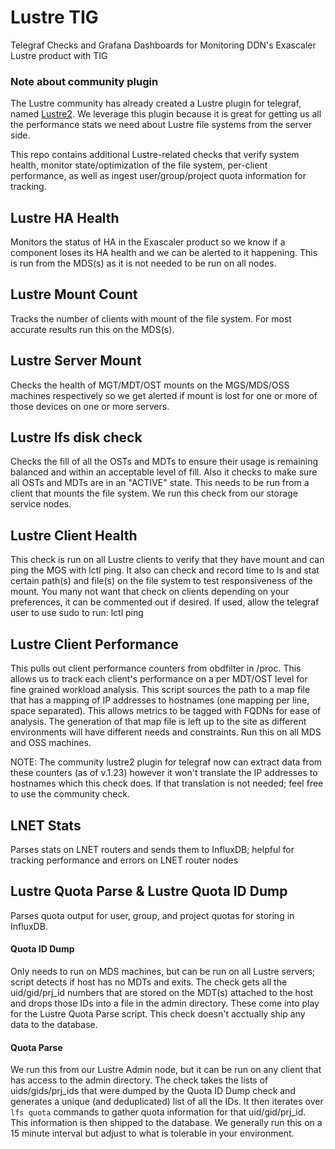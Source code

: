 # Lustre TIG
Telegraf Checks and Grafana Dashboards for Monitoring DDN's Exascaler Lustre product with TIG

### Note about community plugin
The Lustre community has already created a Lustre plugin for telegraf, named [Lustre2](https://github.com/influxdata/telegraf/tree/master/plugins/inputs/lustre2).   We leverage this plugin because it is great for getting us all the performance stats we need about Lustre file systems from the server side.  

This repo contains additional Lustre-related checks that verify system health, monitor state/optimization of the file system, per-client performance, as well as ingest user/group/project quota information for tracking. 

## Lustre HA Health
Monitors the status of HA in the Exascaler product so we know if a component loses its HA health and we can be alerted to it happening. This is run from the MDS(s) as it is not needed to be run on all nodes.   

## Lustre Mount Count
Tracks the number of clients with mount of the file system.  For most accurate results run this on the MDS(s).   

## Lustre Server Mount
Checks the health of MGT/MDT/OST mounts on the MGS/MDS/OSS machines respectively so we get alerted if mount is lost for one or more of those devices on one or more servers.

## Lustre lfs disk check
Checks the fill of all the OSTs and MDTs to ensure their usage is remaining balanced and within an acceptable level of fill.  Also it checks to make sure all OSTs and MDTs are in an "ACTIVE" state.  This needs to be run from a client that mounts the file system.  We run this check from our storage service nodes. 

## Lustre Client Health
This check is run on all Lustre clients to verify that they have mount and can ping the MGS with lctl ping. It also can check and record time to ls and stat certain path(s) and file(s) on the file system to test responsiveness of the mount.  You many not want that check on clients depending on your preferences, it can be commented out if desired.  If used, allow the telegraf user to use sudo to run: lctl ping 

## Lustre Client Performance
This pulls out client performance counters from obdfilter in /proc.  This allows us to track each client's performance on a per MDT/OST level for fine grained workload analysis. This script sources the path to a map file that has a mapping of IP addresses to hostnames (one mapping per line, space separated).  This allows metrics to be tagged with FQDNs for ease of analysis.  The generation of that map file is left up to the site as different environments will have different needs and constraints.  Run this on all MDS and OSS machines.  

NOTE: The community lustre2 plugin for telegraf now can extract data from these counters (as of v.1.23) however it won't translate the IP addresses to hostnames which this check does.  If that translation is not needed; feel free to use the community check.

## LNET Stats
Parses stats on LNET routers and sends them to InfluxDB; helpful for tracking performance and errors on LNET router nodes

## Lustre Quota Parse & Lustre Quota ID Dump
Parses quota output for user, group, and project quotas for storing in InfluxDB.

#### Quota ID Dump
Only needs to run on MDS machines, but can be run on all Lustre servers; script detects if host has no MDTs and exits.  The check gets all the uid/gid/prj_id numbers that are stored on the MDT(s) attached to the host and drops those IDs into a file in the admin directory.  These come into play for the Lustre Quota Parse script.  This check doesn't acctually ship any data to the database.

#### Quota Parse
We run this from our Lustre Admin node, but it can be run on any client that has access to the admin directory.  The check takes the lists of uids/gids/prj_ids that were dumped by the Quota ID Dump check and generates a unique (and deduplicated) list of all the IDs.  It then iterates over `lfs quota` commands to gather quota information for that uid/gid/prj_id.  This information is then shipped to the database.  We generally run this on a 15 minute interval but adjust to what is tolerable in your environment.   
